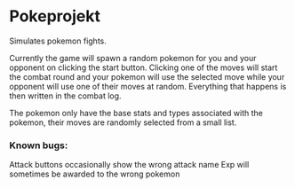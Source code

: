# Pokeprojekt

Simulates pokemon fights.

Currently the game will spawn a random pokemon for you and your opponent on clicking the start button.
Clicking one of the moves will start the combat round and your pokemon will use the selected move while your opponent will use one of their moves at random. Everything that happens is then written in the combat log.

The pokemon only have the base stats and types associated with the pokemon, their moves are randomly selected from a small list.

### Known bugs:
Attack buttons occasionally show the wrong attack name
Exp will sometimes be awarded to the wrong pokemon
